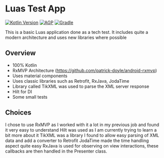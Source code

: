 # Luas Test App
[![Kotlin Version](https://img.shields.io/badge/Kotlin-1.3.72-blue.svg)](https://kotlinlang.org)
[![AGP](https://img.shields.io/badge/AGP-3.6.3-blue?style=flat)](https://developer.android.com/studio/releases/gradle-plugin)
[![Gradle](https://img.shields.io/badge/Gradle-5.6.4-blue?style=flat)](https://gradle.org)

This is a basic Luas application done as a tech test.
It includes quite a modern architecture and uses new libraries where possible

## Overview
 * 100% Kotlin
 * RxMVP Architecture (https://github.com/patrick-doyle/android-rxmvp)
 * Uses material components
 * Uses classic libraries such as Retrofit, RxJava, JodaTime
 * Library called TikXML was used to parse the XML server response
 * Hilt for DI
 * Some small tests

## Choices
I chose to use RxMVP as I worked with it a lot in my previous job and found it very easy to understand
Hilt was used as I am currently trying to learn a bit more about it
TikXML was a library I found to allow easy parsing of XML data and add a converter to Retrofit
JodaTime made the time handling aspect quite easy
RxJava is used for observing on view interactions, these callbacks are then handled in the Presenter class.
